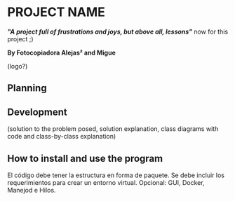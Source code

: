 # PROJECT NAME

***"A project full of frustrations and joys, but above all, lessons"*** now for this project ;)

**By Fotocopiadora Alejas² and Migue**

(logo?)

## Planning
 

## Development
  (solution to the problem posed, solution explanation, class diagrams with code and class-by-class explanation)

## How to install and use the program



El código debe tener la estructura en forma de paquete.
Se debe incluir los requerimientos para crear un entorno virtual.
Opcional:
GUI, Docker, Manejod e Hilos.
